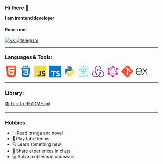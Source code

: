 ### Hi there 👋
<b>I am frontend developer</b>
#### Reach me:
<a href="https://vk.com/artyom_sultanov">
  <img src="https://github.com/gauravghongde/social-icons/blob/master/SVG/Color/VK.svg"  title="vk" alt="vk" width="30"/>
</a>
<a href="https://t.me/artyomSultanov">
  <img src="https://github.com/gauravghongde/social-icons/blob/master/SVG/Color/Telegram.svg"  title="telegram" alt="telegram" width="30"/>
</a>

---

### Languages & Tools:
<div>
  <img src="https://github.com/devicons/devicon/blob/master/icons/html5/html5-original.svg" title="HTML5" alt="HTML" width="40" height="40"/>&nbsp;
  <img src="https://github.com/devicons/devicon/blob/master/icons/css3/css3-plain-wordmark.svg"  title="CSS3" alt="CSS" width="40" height="40"/>&nbsp;
  <img src="https://github.com/devicons/devicon/blob/master/icons/javascript/javascript-original.svg" title="JavaScript" alt="JavaScript" width="40" height="40"/>&nbsp;
  <img src="https://github.com/devicons/devicon/blob/master/icons/typescript/typescript-original.svg" title="TypeScript" alt="TypeScript" width="40" height="40"/>&nbsp;
  <img src="https://github.com/devicons/devicon/blob/master/icons/python/python-original.svg" title="Python" alt="Python" width="40" height="40"/>&nbsp;
  <img src="https://github.com/devicons/devicon/blob/master/icons/react/react-original-wordmark.svg" title="React" alt="React" width="40" height="40"/>&nbsp;
  <img src="https://github.com/devicons/devicon/blob/master/icons/redux/redux-original.svg" title="Redux" alt="Redux" width="40" height="40"/>&nbsp;
  <img src="https://github.com/devicons/devicon/blob/master/icons/graphql/graphql-plain.svg" title="GraphQL" alt="GraphQL" width="40" height="40"/>&nbsp;
  <img src="https://github.com/devicons/devicon/blob/master/icons/git/git-original.svg" title="Git" alt="Git" width="40" height="40"/>&nbsp;
  <img src="https://github.com/devicons/devicon/blob/master/icons/express/express-original.svg" title="Express" alt="Express" width="40" height="40"/>&nbsp;
</div>

---

### Library:
[📚 Link to README.md](library/readme.md)


---

### Hobbies:
- ✨ Read manga and novel
- 🏓 Play table tennis
- 🔍 Learn something new
- 💬 Share experiences in chats
- 💻 Solve problems in codewars
